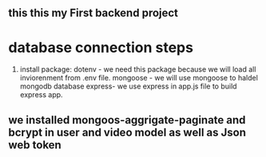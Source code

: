 ## this this my First backend project


# database connection steps
 1. install package:
 dotenv - we need this package because we will load all inviorenment from .env file.
 mongoose - we will use mongoose to haldel mongodb database
 express- we use express in app.js file to build express app.




 ## we installed mongoos-aggrigate-paginate  and bcrypt in user and video model as well as Json web token